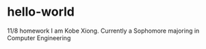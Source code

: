 # hello-world
11/8 homework
I am Kobe Xiong.  Currently a Sophomore majoring in Computer Engineering
